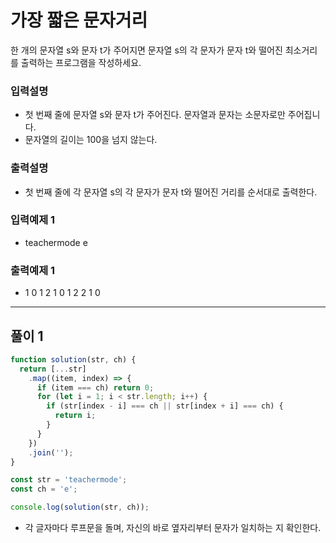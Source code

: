 # 가장 짧은 문자거리

한 개의 문자열 s와 문자 t가 주어지면 문자열 s의 각 문자가 문자 t와 떨어진 최소거리를 출력하는 프로그램을 작성하세요.

### 입력설명

- 첫 번째 줄에 문자열 s와 문자 t가 주어진다. 문자열과 문자는 소문자로만 주어집니다.
- 문자열의 길이는 100을 넘지 않는다.

### 출력설명

- 첫 번째 줄에 각 문자열 s의 각 문자가 문자 t와 떨어진 거리를 순서대로 출력한다.

### 입력예제 1

- teachermode e

### 출력예제 1

- 1 0 1 2 1 0 1 2 2 1 0

---

## 풀이 1

```js
function solution(str, ch) {
  return [...str]
    .map((item, index) => {
      if (item === ch) return 0;
      for (let i = 1; i < str.length; i++) {
        if (str[index - i] === ch || str[index + i] === ch) {
          return i;
        }
      }
    })
    .join('');
}

const str = 'teachermode';
const ch = 'e';

console.log(solution(str, ch));
```

- 각 글자마다 루프문을 돌며, 자신의 바로 옆자리부터 문자가 일치하는 지 확인한다.
